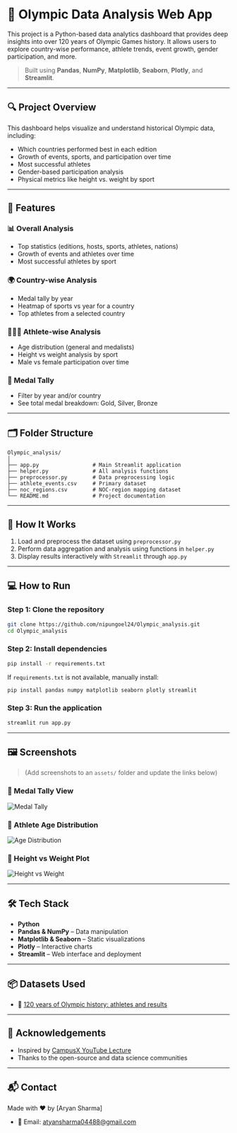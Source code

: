 # 🏅 Olympic Data Analysis Web App

This project is a Python-based data analytics dashboard that provides deep insights into over 120 years of Olympic Games history. It allows users to explore country-wise performance, athlete trends, event growth, gender participation, and more.

> Built using **Pandas**, **NumPy**, **Matplotlib**, **Seaborn**, **Plotly**, and **Streamlit**.

---

## 🔍 Project Overview

This dashboard helps visualize and understand historical Olympic data, including:
- Which countries performed best in each edition
- Growth of events, sports, and participation over time
- Most successful athletes
- Gender-based participation analysis
- Physical metrics like height vs. weight by sport

---

## 🚀 Features

### 📊 Overall Analysis
- Top statistics (editions, hosts, sports, athletes, nations)
- Growth of events and athletes over time
- Most successful athletes by sport

### 🌍 Country-wise Analysis
- Medal tally by year
- Heatmap of sports vs year for a country
- Top athletes from a selected country

### 🧑‍🤝‍🧑 Athlete-wise Analysis
- Age distribution (general and medalists)
- Height vs weight analysis by sport
- Male vs female participation over time

### 🏅 Medal Tally
- Filter by year and/or country
- See total medal breakdown: Gold, Silver, Bronze

---

## 🗂️ Folder Structure

```
Olympic_analysis/
│
├── app.py                 # Main Streamlit application
├── helper.py              # All analysis functions
├── preprocessor.py        # Data preprocessing logic
├── athlete_events.csv     # Primary dataset
├── noc_regions.csv        # NOC-region mapping dataset
└── README.md              # Project documentation
```

---

## 🧠 How It Works

1. Load and preprocess the dataset using `preprocessor.py`
2. Perform data aggregation and analysis using functions in `helper.py`
3. Display results interactively with `Streamlit` through `app.py`

---

## 💻 How to Run

### Step 1: Clone the repository
```bash
git clone https://github.com/nipungoel24/Olympic_analysis.git
cd Olympic_analysis
```

### Step 2: Install dependencies
```bash
pip install -r requirements.txt
```

If `requirements.txt` is not available, manually install:
```bash
pip install pandas numpy matplotlib seaborn plotly streamlit
```

### Step 3: Run the application
```bash
streamlit run app.py
```

---

## 🖼️ Screenshots

> (Add screenshots to an `assets/` folder and update the links below)

### 📌 Medal Tally View
![Medal Tally](assets/medal_tally.png)

### 📌 Athlete Age Distribution
![Age Distribution](assets/age_distribution.png)

### 📌 Height vs Weight Plot
![Height vs Weight](assets/height_weight.png)

---

## 🛠️ Tech Stack

- **Python**
- **Pandas & NumPy** – Data manipulation
- **Matplotlib & Seaborn** – Static visualizations
- **Plotly** – Interactive charts
- **Streamlit** – Web interface and deployment

---

## 📦 Datasets Used

- 📁 [120 years of Olympic history: athletes and results](https://www.kaggle.com/datasets/heesoo37/120-years-of-olympic-history-athletes-and-results)

---

## 🙏 Acknowledgements

- Inspired by [CampusX YouTube Lecture](https://youtu.be/5nQXhusiu7s?si=R1ra8lDn7ZIL0-VI)
- Thanks to the open-source and data science communities

---

## 📬 Contact

Made with ❤️ by [Aryan Sharma]

- 📧 Email: atyansharma04488@gmail.com
